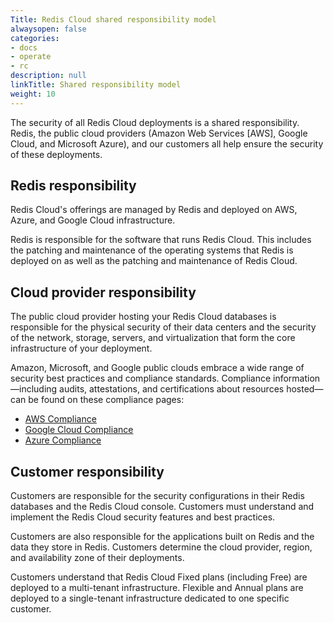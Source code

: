 ```yaml
---
Title: Redis Cloud shared responsibility model
alwaysopen: false
categories:
- docs
- operate
- rc
description: null
linkTitle: Shared responsibility model
weight: 10
---
```


The security of all Redis Cloud deployments is a shared responsibility. Redis, the public cloud providers (Amazon Web Services [AWS], Google Cloud, and Microsoft Azure), and our customers all help ensure the security of these deployments.

## Redis responsibility

Redis Cloud's offerings are managed by Redis and deployed on AWS, Azure, and Google Cloud infrastructure.

Redis is responsible for the software that runs Redis Cloud. This includes the patching and maintenance of
the operating systems that Redis is deployed on as well as the patching and maintenance of Redis Cloud.

## Cloud provider responsibility

The public cloud provider hosting your Redis Cloud databases is responsible for the physical security of their data centers and
the security of the network, storage, servers, and virtualization that form the core infrastructure of your deployment.

Amazon, Microsoft, and Google public clouds embrace a wide range of security best practices and compliance standards. Compliance information—including audits, attestations, and certifications about resources hosted—can be found on these compliance pages:

* [AWS Compliance](https://aws.amazon.com/compliance/)
* [Google Cloud Compliance](https://cloud.google.com/security/compliance)
* [Azure Compliance](https://azure.microsoft.com/en-us/overview/trusted-cloud/compliance/)

## Customer responsibility

Customers are responsible for the security configurations in their Redis databases and the Redis Cloud console. Customers must understand and implement the Redis Cloud security features and best practices.

Customers are also responsible for the applications built on Redis and the data they store in Redis. Customers determine the cloud provider, region, and availability zone of their deployments.

Customers understand that Redis Cloud Fixed plans (including Free) are deployed to a multi-tenant infrastructure. Flexible and Annual plans are deployed to a single-tenant infrastructure dedicated to one specific customer.
